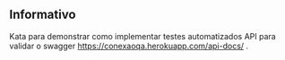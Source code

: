 ## Informativo

Kata para demonstrar como implementar testes automatizados API para validar o swagger https://conexaoqa.herokuapp.com/api-docs/ .